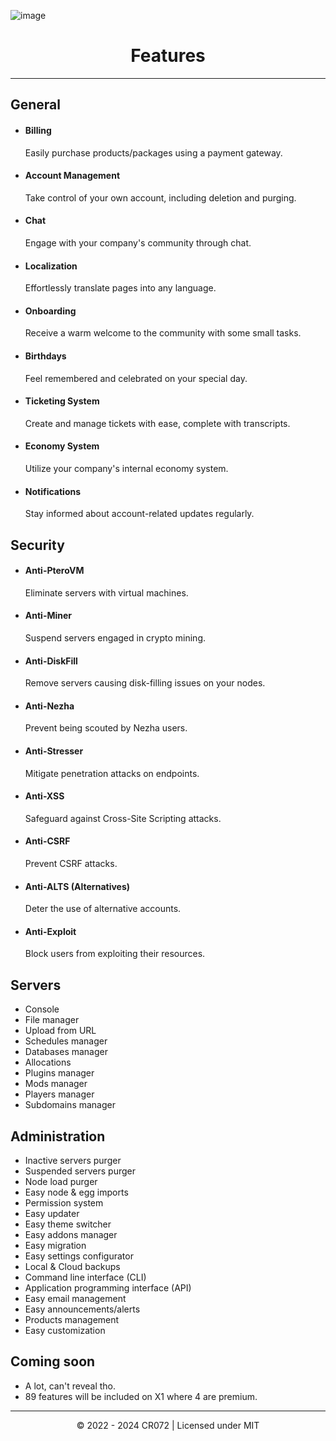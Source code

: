 ![image](https://cdn.holaclientx.tech/production/assets/plain.png)

<h1 align="center" dir="auto">Features</h1>

---

## General
* #### Billing
    Easily purchase products/packages using a payment gateway.
* #### Account Management
    Take control of your own account, including deletion and purging.
* #### Chat
    Engage with your company's community through chat.
* #### Localization
    Effortlessly translate pages into any language.
* #### Onboarding
    Receive a warm welcome to the community with some small tasks.
* #### Birthdays
    Feel remembered and celebrated on your special day.
* #### Ticketing System
    Create and manage tickets with ease, complete with transcripts.
* #### Economy System
    Utilize your company's internal economy system.
* #### Notifications
    Stay informed about account-related updates regularly.

## Security
* #### Anti-PteroVM
    Eliminate servers with virtual machines.
* #### Anti-Miner
    Suspend servers engaged in crypto mining.
* #### Anti-DiskFill
    Remove servers causing disk-filling issues on your nodes.
* #### Anti-Nezha
    Prevent being scouted by Nezha users.
* #### Anti-Stresser
    Mitigate penetration attacks on endpoints.
* #### Anti-XSS
    Safeguard against Cross-Site Scripting attacks.
* #### Anti-CSRF
    Prevent CSRF attacks.
* #### Anti-ALTS (Alternatives)
    Deter the use of alternative accounts.
* #### Anti-Exploit
    Block users from exploiting their resources.

## Servers
* Console
* File manager
* Upload from URL
* Schedules manager
* Databases manager
* Allocations
* Plugins manager
* Mods manager
* Players manager
* Subdomains manager

## Administration
* Inactive servers purger
* Suspended servers purger
* Node load purger
* Easy node & egg imports
* Permission system
* Easy updater
* Easy theme switcher
* Easy addons manager
* Easy migration
* Easy settings configurator
* Local & Cloud backups
* Command line interface (CLI)
* Application programming interface (API) 
* Easy email management
* Easy announcements/alerts
* Products management
* Easy customization

## Coming soon
* A lot, can't reveal tho.
* 89 features will be included on X1 where 4 are premium.
---

<p align="center">
© 2022 - 2024 CR072 | Licensed under MIT
</p>